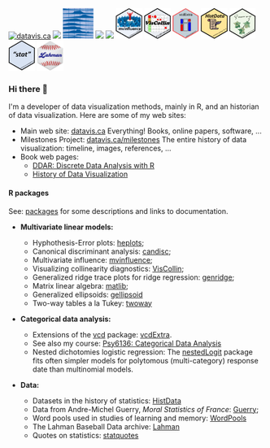 
<!-- icons -->
<!--
[<img src='https://cdn.jsdelivr.net/npm/simple-icons@3.0.1/icons/github.svg' alt='github' height='30'>](https://github.com/friendly)
[<img src='https://cdn.jsdelivr.net/npm/simple-icons@3.0.1/icons/twitter.svg' alt='twitter' height='30'>](https://twitter.com/datavisFriendly)
[<img src='https://cdn.jsdelivr.net/npm/simple-icons@3.0.1/icons/stackoverflow.svg' alt='stackoverflow' height='30'>](https://stackoverflow.com/users/user101089)
[<img src='https://cdn.jsdelivr.net/npm/simple-icons@3.0.1/icons/icloud.svg' alt='website' height='30'>](https://www.datavis.ca) 
[<img src='https://raw.githubusercontent.com/friendly/6135/master/images/icons/psy6135-icon.png' alt='Psyc6135' height='30'>](https://friendly.github.io/6135/)
[<img src='https://raw.githubusercontent.com/friendly/HistDataVis/main/images/favicon_io/android-chrome-192x192.png' alt='HistDataVis' height='30'>](https://friendly.github.io/HistDataVis/)
<br />
-->
<!-- [<img src='https://simpleicons.vercel.app/stackoverflow/F47F24' alt='stackoverflow' height="60">](https://stackoverflow.com/users/user101089) -->

<!-- using https://simpleicons.now.sh/:name/:color -->
[<img src='https://www.datavis.ca/favicon.ico' alt='datavis.ca' height="60">](https://www.datavis.ca)
[<img src='https://raw.githubusercontent.com/friendly/6135/master/images/icons/psy6135-icon.png' height="60">](https://friendly.github.io/6135/)
[<img src='https://raw.githubusercontent.com/friendly/HistDataVis/main/images/favicon_io/android-chrome-192x192.png' height="60">](https://friendly.github.io/HistDataVis/)
[<img src='https://raw.githubusercontent.com/friendly/heplots/master/man/figures/logo.png' height="60">](https://github.com/friendly/heplots)
[<img src='https://raw.githubusercontent.com/friendly/candisc/master/candisc-logo.png' height="60">](https://github.com/friendly/candisc)
[<img src='https://raw.githubusercontent.com/friendly/mvinfluence/master/man/figures/logo.png' height="60">](https://github.com/friendly/mvinfluence)
[<img src='https://raw.githubusercontent.com/friendly/VisCollin/master/man/figures/logo.png' height="60">](https://github.com/friendly/VisCollin)
[<img src='https://raw.githubusercontent.com/friendly/vcdExtra/master/man/figures/logo.png' height="60">](https://github.com/friendly/vcdextra)
[<img src='https://raw.githubusercontent.com/friendly/HistData/master/man/figures/logo.png' height="60">](https://github.com/friendly/HistData)
[<img src='https://raw.githubusercontent.com/friendly/Guerry/master/man/figures/Guerry-logo.png' height="60">](https://github.com/friendly/Guerry)
[<img src='https://raw.githubusercontent.com/friendly/statquotes/master/man/figures/statquotes-logo.png' height="60">](https://github.com/friendly/statquotes)
[<img src='https://raw.githubusercontent.com/cdalzell/Lahman/master/man/figures/logo.png' height="60">](https://github.com/cdalzell/Lahman)





### Hi there 👋

<!--
**friendly/friendly** is a ✨ _special_ ✨ repository because its `README.md` (this file) appears on your GitHub profile.

Here are some ideas to get you started:

- 🔭 I’m currently working on ...
- 🌱 I’m currently learning ...
- 👯 I’m looking to collaborate on ...
- 🤔 I’m looking for help with ...
- 💬 Ask me about ...
- 📫 How to reach me: ...
- 😄 Pronouns: ...
- ⚡ Fun fact: ...
-->
I'm a developer of data visualization methods, mainly in R, and an historian of data visualization. Here are some of my web sites:

- Main web site: [datavis.ca](https://www.datavis.ca) Everything! Books, online papers, software, ...
- Milestones Project: [datavis.ca/milestones](https://www.datavis.ca/milestones) The entire history of data visualization: timeline, images, references, ...
- Book web pages: 
  + [DDAR: Discrete Data Analysis with R](http://ddar.datavis.ca/)
  + [History of Data Visualization](https://friendly.github.io/HistDataVis/)

#### R packages
See: [packages](packages.md) for some descriptions and links to documentation.

- **Multivariate linear models:** 
  + Hyphothesis-Error plots: [heplots](https://github.com/friendly/heplots); 
  + Canonical discriminant analysis: [candisc](https://github.com/friendly/candisc); 
  + Multivariate influence: [mvinfluence](https://github.com/friendly/mvinfluence);
  + Visualizing collinearity diagnostics: [VisCollin](https://github.com/friendly/VisCollin);
  + Generalized ridge trace plots for ridge regression: [genridge](https://github.com/friendly/genridge);
  + Matrix linear algebra: [matlib](https://github.com/friendly/matlib);
  + Generalized ellipsoids: [gellipsoid](https://github.com/friendly/gellipsoid)
  + Two-way tables a la Tukey: [twoway](https://github.com/friendly/twoway)

- **Categorical data analysis:** 
  + Extensions of the [vcd](https://cran.r-project.org/package=vcd) package: [vcdExtra](https://github.com/friendly/heplots). 
  + See also my course: [Psy6136: Categorical Data Analysis](https://friendly.github.io/psy6136/)
  +  Nested dichotomies logistic regression: The [nestedLogit](https://github.com/friendly/nestedLogit) package fits often simpler models for polytomous (multi-category) response date than multinomial models.

- **Data:** 
  + Datasets in the history of statistics: [HistData](https://github.com/friendly/HistData)
  + Data from Andre-Michel Guerry, _Moral Statistics of France_: [Guerry](https://github.com/friendly/Guerry);
  + Word pools used in studies of learning and memory: [WordPools](https://github.com/friendly/WordPools)
  + The Lahman Baseball Data archive: [Lahman](https://github.com/cdalzell/Lahman)
  + Quotes on statistics: [statquotes](https://github.com/friendly/statquotes)

